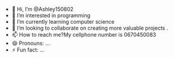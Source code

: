 - 👋 Hi, I’m @Ashley150802
- 👀 I’m interested in programming
- 🌱 I’m currently learning computer science
- 💞️ I’m looking to collaborate on creating more valuable projects .
- 📫 How to reach me?My cellphone number is 0670450083
- 😄 Pronouns: ...
- ⚡ Fun fact: ...

<!---
Ashley150802/Ashley150802 is a ✨ special ✨ repository because its `README.md` (this file) appears on your GitHub profile.
You can click the Preview link to take a look at your changes.
--->
